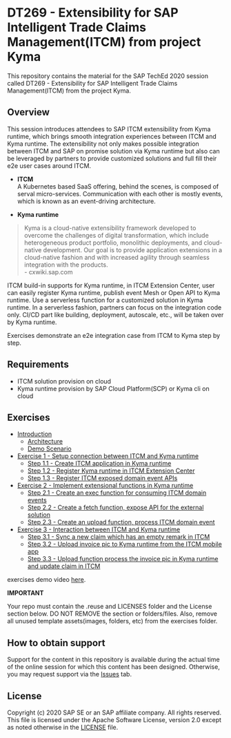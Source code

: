 # DT269 - Extensibility for SAP Intelligent Trade Claims Management(ITCM) from project Kyma

This repository contains the material for the SAP TechEd 2020 session called DT269 - Extensibility for SAP Intelligent Trade Claims Management(ITCM) from the project Kyma.  

## Overview

This session introduces attendees to SAP ITCM extensibility from Kyma runtime, which brings smooth integration experiences between ITCM and Kyma runtime. The extensibility not only makes possible integration between ITCM and SAP on promise solution via Kyma runtime but also can be leveraged by partners to provide customized solutions and full fill their e2e user cases around ITCM.

- **ITCM** </br>
A Kubernetes based SaaS offering, behind the scenes, is composed of serval micro-services. Communication with each other is mostly events, which is known as an event-driving architecture.

- **Kyma runtime**

> Kyma is a cloud-native extensibility framework developed to overcome the challenges of digital transformation, which include heterogeneous product portfolio, monolithic deployments, and cloud-native development. Our goal is to provide application extensions in a cloud-native fashion and with increased agility through seamless integration with the products.</br>
 \- cxwiki.sap.com

ITCM build-in supports for Kyma runtime, in ITCM Extension Center, user can easily register Kyma runtime, publish event Mesh or Open API to Kyma runtime. Use a serverless function for a customized solution in Kyma runtime. In a serverless fashion, partners can focus on the integration code only. CI/CD part like building, deployment, autoscale,   etc., will be taken over by Kyma runtime.

Exercises demonstrate an e2e integration case from ITCM to Kyma step by step.

## Requirements

- ITCM solution provision on cloud
- Kyma runtime provision by SAP Cloud Platform(SCP) or Kyma cli on cloud

## Exercises

- [Introduction](exercises/ex0/)
    - [Architecture](exercises/ex0#architecture)
    - [Demo Scenario](exercises/ex0#scenario-diagram)
- [Exercise 1 - Setup connection between ITCM and Kyma runtime](exercises/ex1#exercise-1---setup-connection-between-itcm-and-kyma-runtime)
    - [Step 1.1 - Create ITCM application in Kyma runtime](exercises/ex1#step-11---create-an-itcm-application-in-kyma-runtime)
    - [Step 1.2 - Register Kyma runtime in ITCM Extension Center](exercises/ex1#step-12---register-kyma-runtime-in-itcm-extension-center)
    - [Step 1.3 - Register ITCM exposed domain event APIs](exercises/ex1#step-13---register-itcm-exposed-domain-event-apis)
- [Exercise 2 - Implement extensional functions in Kyma runtime](exercises/ex2/)
    - [Step 2.1 - Create an exec function for consuming ITCM domain events](exercises/ex2#step-21---create-an-exec-function-for-consuming-itcm-domain-events)
    - [Step 2.2 - Create a fetch function, expose API for the external solution](exercises/ex2#step-22---create-a-fetch-function-expose-api-for-the-external-solution)
    - [Step 2.3 - Create an upload function, process ITCM domain event](exercises/ex2#step-23---create-an-upload-function-process-itcm-domain-event)
- [Exercise 3 - Interaction between ITCM and Kyma runtime](exercises/ex3/)
    - [Step 3.1 - Sync a new claim which has an empty remark in ITCM](exercises/ex3#step-31---sync-a-new-claim-which-has-an-empty-remark-in-itcm)
    - [Step 3.2 - Upload invoice pic to Kyma runtime from the ITCM mobile app](exercises/ex3#step-32---upload-invoice-pic-to-kyma-runtime-from-the-itcm-mobile-app)
    - [Step 3.3 - Upload function process the invoice pic in Kyma runtime and update claim in ITCM](exercises/ex3#step-33---upload-function-process-the-invoice-pic-in-kyma-runtime-and-update-claim-in-itcm)

exercises demo video [here](https://sap.sharepoint.com/:v:/r/teams/S4HANALabs-Eureka/Shared%20Documents/04%20-%20Engineering%20%26%20Ops/Tech%20Foundations/teched/TechEd.mp4?csf=1&web=1&e=Ll7Q6V).

**IMPORTANT**

Your repo must contain the .reuse and LICENSES folder and the License section below. DO NOT REMOVE the section or folders/files. Also, remove all unused template assets(images, folders, etc) from the exercises folder. 

## How to obtain support

Support for the content in this repository is available during the actual time of the online session for which this content has been designed. Otherwise, you may request support via the [Issues](../../issues) tab.

## License

Copyright (c) 2020 SAP SE or an SAP affiliate company. All rights reserved. This file is licensed under the Apache Software License, version 2.0 except as noted otherwise in the [LICENSE](LICENSES/Apache-2.0.txt) file.

